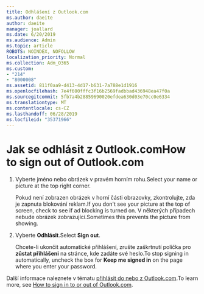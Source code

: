 ```yaml
---
title: Odhlášení z Outlook.com
ms.author: daeite
author: daeite
manager: joallard
ms.date: 6/20/2019
ms.audience: Admin
ms.topic: article
ROBOTS: NOINDEX, NOFOLLOW
localization_priority: Normal
ms.collection: Adm_O365
ms.custom:
- "214"
- "8000008"
ms.assetid: 811f0aa9-d413-4d17-b631-7a788e1d1916
ms.openlocfilehash: 7e4f600fffc3f16b2569fadbbad436948ea47f0a
ms.sourcegitcommit: 5fb7a4b28859690020efdea630d03e70cc0e6334
ms.translationtype: MT
ms.contentlocale: cs-CZ
ms.lasthandoff: 06/28/2019
ms.locfileid: "35371966"
---
```

# <a name="how-to-sign-out-of-outlookcom"></a><span data-ttu-id="17004-102">Jak se odhlásit z Outlook.com</span><span class="sxs-lookup"><span data-stu-id="17004-102">How to sign out of Outlook.com</span></span>

1. <span data-ttu-id="17004-103">Vyberte jméno nebo obrázek v pravém horním rohu.</span><span class="sxs-lookup"><span data-stu-id="17004-103">Select your name or picture at the top right corner.</span></span>

    <span data-ttu-id="17004-104">Pokud není zobrazen obrázek v horní části obrazovky, zkontrolujte, zda je zapnuta blokování reklam.</span><span class="sxs-lookup"><span data-stu-id="17004-104">If you don't see your picture at the top of screen, check to see if ad blocking is turned on.</span></span> <span data-ttu-id="17004-105">V některých případech nebude obrázek zobrazující.</span><span class="sxs-lookup"><span data-stu-id="17004-105">Sometimes this prevents the picture from showing.</span></span>

2. <span data-ttu-id="17004-106">Vyberte **Odhlásit**.</span><span class="sxs-lookup"><span data-stu-id="17004-106">Select **Sign out**.</span></span>

    <span data-ttu-id="17004-107">Chcete-li ukončit automatické přihlášení, zrušte zaškrtnutí políčka pro **zůstat přihlášeni** na stránce, kde zadáte své heslo.</span><span class="sxs-lookup"><span data-stu-id="17004-107">To stop signing in automatically, uncheck the box for **Keep me signed in** on the page where you enter your password.</span></span>

<span data-ttu-id="17004-108">Další informace naleznete v tématu [přihlásit do nebo z Outlook.com](https://support.office.com/article/e08eb8ac-ac27-49f4-a400-a47311e1ee7e?wt.mc_id=Office_Outlook_com_Alchemy).</span><span class="sxs-lookup"><span data-stu-id="17004-108">To learn more, see [How to sign in to or out of Outlook.com](https://support.office.com/article/e08eb8ac-ac27-49f4-a400-a47311e1ee7e?wt.mc_id=Office_Outlook_com_Alchemy).</span></span>
  
